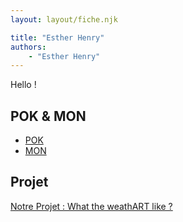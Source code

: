 ```yaml
---
layout: layout/fiche.njk

title: "Esther Henry"
authors:
    - "Esther Henry"
---
```


Hello !

## POK & MON

- [POK](./pok)
- [MON](./mon)

## Projet

[Notre Projet : What the weathART like ?](../../../projets/2024-2025/EH-JK-LP-TC)
